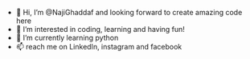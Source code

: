 - 👋 Hi, I’m @NajiGhaddaf and looking forward to create amazing code here
- 👀 I’m interested in coding, learning and having fun!
- 🌱 I’m currently learning python
- 📫 reach me on LinkedIn, instagram and facebook

<!---
NajiGhaddaf/NajiGhaddaf is a ✨ special ✨ repository because its `README.md` (this file) appears on your GitHub profile.
You can click the Preview link to take a look at your changes.
--->
